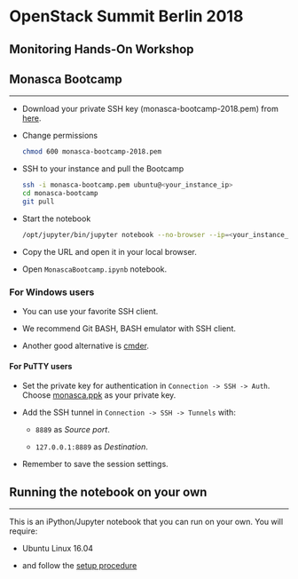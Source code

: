 # OpenStack Summit Berlin 2018

## Monitoring Hands-On Workshop

## Monasca Bootcamp

---

* Download your private SSH key (monasca-bootcamp-2018.pem) from
  [here](https://github.com/martinchacon/monasca-bootcamp/blob/master/setup/files/monasca-bootcamp-2018.pem).

* Change permissions

    ```bash
    chmod 600 monasca-bootcamp-2018.pem
    ```

* SSH to your instance and pull the Bootcamp

    ```bash
    ssh -i monasca-bootcamp.pem ubuntu@<your_instance_ip>
    cd monasca-bootcamp
    git pull
   ```

* Start the notebook

    ```bash
    /opt/jupyter/bin/jupyter notebook --no-browser --ip=<your_instance_ip>  --port=8889 --notebook-dir .
   ```

* Copy the URL and open it in your local browser.

* Open `MonascaBootcamp.ipynb` notebook.

### For Windows users

* You can use your favorite SSH client.

* We recommend Git BASH, BASH emulator with SSH client.

* Another good alternative is [cmder](http://cmder.net/).

#### For PuTTY users

* Set the private key for authentication in `Connection -> SSH -> Auth`.
  Choose [monasca.ppk](https://drive.google.com/open?id=0B799R_-18_PFdWZNNEFtbUxTMDQ) as your private key.

* Add the SSH tunnel in `Connection -> SSH -> Tunnels` with:

    * `8889` as *Source port*.

    * `127.0.0.1:8889` as *Destination*.

* Remember to save the session settings.

## Running the notebook on your own

---

This is an iPython/Jupyter notebook that you can run on your own.
You will require:

* Ubuntu Linux 16.04

* and follow the [setup procedure](/setup/README.md)
